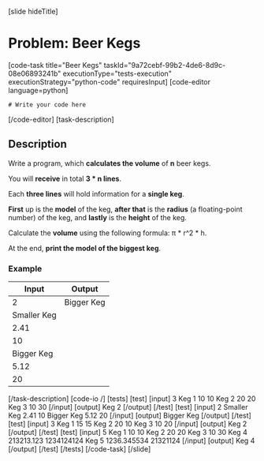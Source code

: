 [slide hideTitle]
# Problem: Beer Kegs
[code-task title="Beer Kegs" taskId="9a72cebf-99b2-4de6-8d9c-08e06893241b" executionType="tests-execution" executionStrategy="python-code" requiresInput]
[code-editor language=python]
```
# Write your code here
```
[/code-editor]
[task-description]
## Description
Write a program, which **calculates the volume** of **n** beer kegs. 

You will **receive** in total **3 * n lines**.

Each **three lines** will hold information for a **single keg**. 

**First** up is the **model** of the keg, **after that** is the **radius** (a floating-point number) of the keg, and **lastly** is the **height** of the keg.

Calculate the **volume** using the following formula: π * r^2 * h. 

At the end, **print the model of the biggest keg**.

### Example
| **Input** | **Output** |
| --- | --- |
| 2 | Bigger Keg |
| Smaller Keg | |
| 2.41 | |
| 10 | |
| Bigger Keg | |
| 5.12 | |
| 20 | |

[/task-description]
[code-io /]
[tests]
[test]
[input]
3
Keg 1
10
10
Keg 2
20
20
Keg 3
10
30
[/input]
[output]
Keg 2
[/output]
[/test]
[test]
[input]
2
Smaller Keg
2.41
10
Bigger Keg
5.12
20
[/input]
[output]
Bigger Keg
[/output]
[/test]
[test]
[input]
3
Keg 1
15
15
Keg 2
20
10
Keg 3
10
20
[/input]
[output]
Keg 2
[/output]
[/test]
[test]
[input]
5
Keg 1
10
10
Keg 2
20
20
Keg 3
10
30
Keg 4
213213.123
1234124124
Keg 5
1236.345534
21321124
[/input]
[output]
Keg 4
[/output]
[/test]
[/tests]
[/code-task]
[/slide]